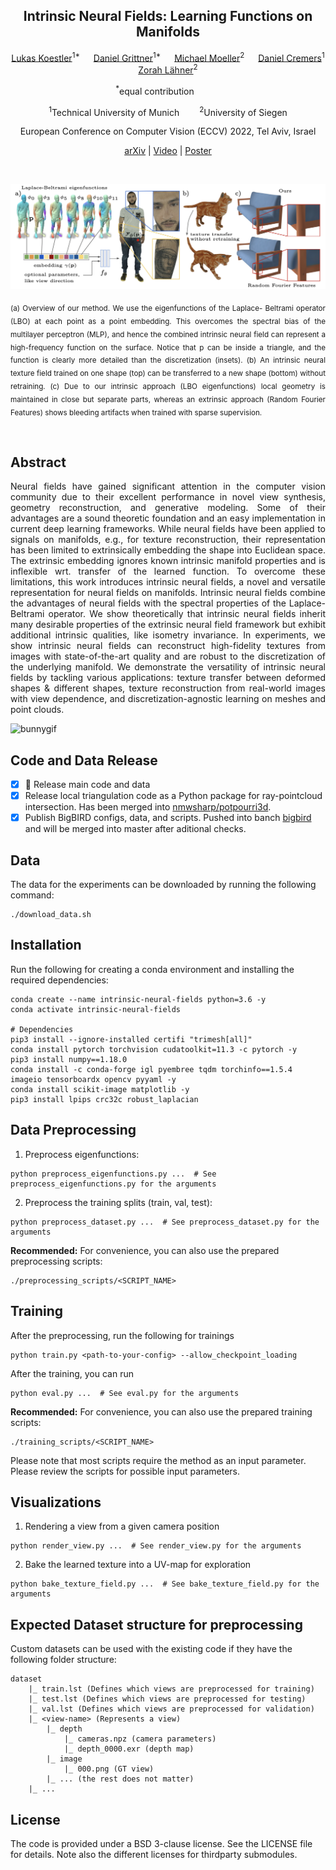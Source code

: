 <h2 align="center">Intrinsic Neural Fields: Learning Functions on Manifolds</h2>

<p align="center">
    <a href="https://lukaskoestler.com">Lukas Koestler</a><sup>1*</sup> &emsp;
    <a href="https://www.linkedin.com/in/daniel-m-grittner/">Daniel Grittner</a><sup>1*</sup> &emsp;
    <a href="https://www.vsa.informatik.uni-siegen.de/en/moeller-michael">Michael Moeller</a><sup>2</sup> &emsp;
    <a href="https://vision.in.tum.de/members/cremers">Daniel Cremers</a><sup>1</sup> &emsp;
    <a href="https://zorah.github.io">Zorah Lähner</a><sup>2</sup> &emsp;
</p>

<p align="center">
    <sup>*</sup>equal contribution&emsp;&emsp;&emsp;
</p>

<p align="center">
    <sup>1</sup>Technical University of Munich&emsp;&emsp;
    <sup>2</sup>University of Siegen<br>
</p>

<p align="center">
    European Conference on Computer Vision (ECCV) 2022, Tel Aviv, Israel
</p>

<p align="center">
<a href="https://arxiv.org/abs/2203.07967">arXiv</a> |
<a href="https://youtu.be/EWLbORx8C4U">Video</a> |
<a href="https://lukaskoestler.com/static/0927_md5=bcec45fabae80b15c8ab7f45cb3c31e6.pdf">Poster</a>
</p>

<p>&nbsp;</p>

![teaser](assets/teaser.png)
<p align="justify"><sub>(a) Overview of our method. We use the eigenfunctions of the Laplace- Beltrami operator (LBO) at each point as a point embedding. This overcomes the spectral bias of the multilayer perceptron (MLP), and hence the combined intrinsic neural field can represent a high-frequency function on the surface. Notice that p can be inside a triangle, and the function is clearly more detailed than the discretization (insets). (b) An intrinsic neural texture field trained on one shape (top) can be transferred to a new shape (bottom) without retraining. (c) Due to our intrinsic approach (LBO eigenfunctions) local geometry is maintained in close but separate parts, whereas an extrinsic approach (Random Fourier Features) shows bleeding artifacts when trained with sparse supervision.</sub></p>

<p>&nbsp;</p>

## Abstract

<p align="justify">Neural fields have gained significant attention in the computer vision community due to their excellent performance in novel view synthesis, geometry reconstruction, and generative modeling. Some of their advantages are a sound theoretic foundation and an easy implementation in current deep learning frameworks. While neural fields have been applied to signals on manifolds, e.g., for texture reconstruction, their representation has been limited to extrinsically embedding the shape into Euclidean space. The extrinsic embedding ignores known intrinsic manifold properties and is inflexible wrt. transfer of the learned function. To overcome these limitations, this work introduces intrinsic neural fields, a novel and versatile representation for neural fields on manifolds. Intrinsic neural fields combine the advantages of neural fields with the spectral properties of the Laplace-Beltrami operator. We show theoretically that intrinsic neural fields inherit many desirable properties of the extrinsic neural field framework but exhibit additional intrinsic qualities, like isometry invariance. In experiments, we show intrinsic neural fields can reconstruct high-fidelity textures from images with state-of-the-art quality and are robust to the discretization of the underlying manifold. We demonstrate the versatility of intrinsic neural fields by tackling various applications: texture transfer between deformed shapes & different shapes, texture reconstruction from real-world images with view dependence, and discretization-agnostic learning on meshes and point clouds.</p>

![bunnygif](https://vision.in.tum.de/webshare/g/intrinsic-neural-fields/lindt_bunny.gif)

## Code and Data Release

- [X] 📣 Release main code and data
- [X] Release local triangulation code as a Python package for ray-pointcloud intersection. Has been merged into [nmwsharp/potpourri3d](https://github.com/nmwsharp/potpourri3d/commit/adb76f1566bba2ef2bc2d1a6e6c57346796c89f8).
- [X] Publish BigBIRD configs, data, and scripts. Pushed into banch [bigbird](https://github.com/tum-vision/intrinsic-neural-fields/tree/bigbird) and will be merged into master after aditional checks.

## Data

The data for the experiments can be downloaded by running the following command:

```
./download_data.sh
```

## Installation

Run the following for creating a conda environment and installing the required dependencies:

```
conda create --name intrinsic-neural-fields python=3.6 -y
conda activate intrinsic-neural-fields

# Dependencies
pip3 install --ignore-installed certifi "trimesh[all]"
conda install pytorch torchvision cudatoolkit=11.3 -c pytorch -y
pip3 install numpy==1.18.0
conda install -c conda-forge igl pyembree tqdm torchinfo==1.5.4 imageio tensorboardx opencv pyyaml -y
conda install scikit-image matplotlib -y
pip3 install lpips crc32c robust_laplacian
```

## Data Preprocessing 

1) Preprocess eigenfunctions:

```
python preprocess_eigenfunctions.py ...  # See preprocess_eigenfunctions.py for the arguments
```

2) Preprocess the training splits (train, val, test):

```
python preprocess_dataset.py ...  # See preprocess_dataset.py for the arguments
```

**Recommended:** For convenience, you can also use the prepared preprocessing scripts: 

```
./preprocessing_scripts/<SCRIPT_NAME>
```

## Training

After the preprocessing, run the following for trainings

```
python train.py <path-to-your-config> --allow_checkpoint_loading
```

After the training, you can run

```
python eval.py ...  # See eval.py for the arguments
```

**Recommended:** For convenience, you can also use the prepared training scripts: 

```
./training_scripts/<SCRIPT_NAME>
```
Please note that most scripts require the method as an input parameter. Please review the scripts for possible input parameters.

## Visualizations

1) Rendering a view from a given camera position

```
python render_view.py ...  # See render_view.py for the arguments
```

2) Bake the learned texture into a UV-map for exploration

```
python bake_texture_field.py ...  # See bake_texture_field.py for the arguments
```

## Expected Dataset structure for preprocessing

Custom datasets can be used with the existing code if they have the following folder structure:

    dataset
        |_ train.lst (Defines which views are preprocessed for training)
        |_ test.lst (Defines which views are preprocessed for testing)
        |_ val.lst (Defines which views are preprocessed for validation)
        |_ <view-name> (Represents a view)
            |_ depth
                |_ cameras.npz (camera parameters)
                |_ depth_0000.exr (depth map)
            |_ image
                |_ 000.png (GT view)
            |_ ... (the rest does not matter)
        |_ ...

## License

The code is provided under a BSD 3-clause license. See the LICENSE file for details. Note also the different licenses for thirdparty submodules.
